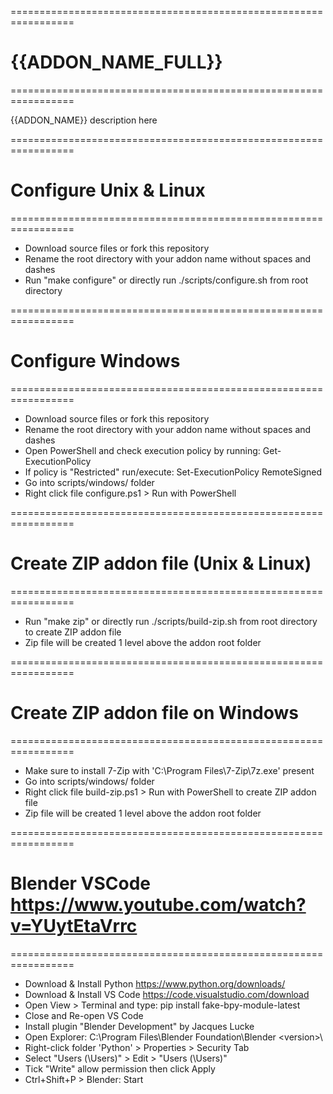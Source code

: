 =================================================================
# {{ADDON_NAME_FULL}}
=================================================================

{{ADDON_NAME}} description here

=================================================================
# Configure Unix & Linux
=================================================================

* Download source files or fork this repository
* Rename the root directory with your addon name without spaces and dashes
* Run "make configure" or directly run ./scripts/configure.sh from root directory

=================================================================
# Configure Windows
=================================================================

* Download source files or fork this repository
* Rename the root directory with your addon name without spaces and dashes
* Open PowerShell and check execution policy by running: Get-ExecutionPolicy
* If policy is "Restricted" run/execute: Set-ExecutionPolicy RemoteSigned
* Go into scripts/windows/ folder
* Right click file configure.ps1 > Run with PowerShell

=================================================================
# Create ZIP addon file (Unix & Linux)
=================================================================

* Run "make zip" or directly run ./scripts/build-zip.sh from root directory to create ZIP addon file
* Zip file will be created 1 level above the addon root folder

=================================================================
# Create ZIP addon file on Windows
=================================================================

* Make sure to install 7-Zip with 'C:\Program Files\7-Zip\7z.exe' present
* Go into scripts/windows/ folder
* Right click file build-zip.ps1 > Run with PowerShell to create ZIP addon file
* Zip file will be created 1 level above the addon root folder

=================================================================
# Blender VSCode https://www.youtube.com/watch?v=YUytEtaVrrc
=================================================================

* Download & Install Python https://www.python.org/downloads/
* Download & Install VS Code https://code.visualstudio.com/download
* Open View > Terminal and type: pip install fake-bpy-module-latest
* Close and Re-open VS Code
* Install plugin "Blender Development" by Jacques Lucke
* Open Explorer: C:\Program Files\Blender Foundation\Blender <version>\<version>\
* Right-click folder 'Python' > Properties > Security Tab
* Select "Users (<User>\Users)" > Edit > "Users (<User>\Users)"
* Tick "Write" allow permission then click Apply
* Ctrl+Shift+P > Blender: Start
